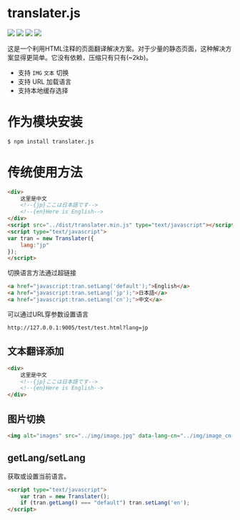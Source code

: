 # translater.js

[![](https://jaywcjlove.github.io/sb/ico/npm.svg)](https://www.npmjs.com/package/translater.js) [![](http://jaywcjlove.github.io/sb/status/no-dependencies.svg)](#) [![](http://jaywcjlove.github.io/sb/status/stable.svg)](#) [![](https://jaywcjlove.github.io/sb/license/mit.svg)](#)

这是一个利用HTML注释的页面翻译解决方案。对于少量的静态页面，这种解决方案显得更简单。它没有依赖，压缩只有只有(~2kb)。

- 支持 `IMG` `文本` 切换
- 支持 URL 加载语言
- 支持本地缓存选择

# 作为模块安装

```bash
$ npm install translater.js
```

# 传统使用方法

```html
<div>
    这里是中文
    <!--{jp}ここは日本語です-->
    <!--{en}Here is English-->
</div>
<script src="../dist/translater.min.js" type="text/javascript"></script>
<script type="text/javascript">
var tran = new Translater({
    lang:"jp"
});
</script>
```

切换语言方法通过超链接

```html 
<a href="javascript:tran.setLang('default');">English</a>
<a href="javascript:tran.setLang('jp');">日本語</a>
<a href="javascript:tran.setLang('cn');">中文</a> 
```

可以通过URL穿参数设置语言

```url
http://127.0.0.1:9005/test/test.html?lang=jp
```

## 文本翻译添加

```html
<div>
    这里是中文
    <!--{jp}ここは日本語です-->
    <!--{en}Here is English-->
</div>
```

## 图片切换

```html 
<img alt="images" src="../img/image.jpg" data-lang-cn="../img/image_cn.jpg" data-lang-jp="../img/image_jp.jpg" />
```


## getLang/setLang

获取或设置当前语言。

```html
<script type="text/javascript">
    var tran = new Translater();
    if (tran.getLang() === "default") tran.setLang('en');
</script>
```
